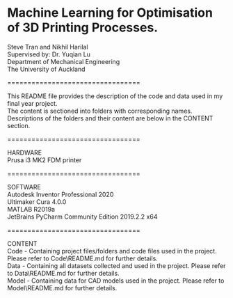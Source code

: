 # Machine Learning for Optimisation of 3D Printing Processes.

Steve Tran and Nikhil Harilal  
Supervised by: Dr. Yuqian Lu  
Department of Mechanical Engineering  
The University of Auckland

=================================

This README file provides the description of the code and data used in my final year project.  
The content is sectioned into folders with corresponding names. Descriptions of the folders and their content are
below in the CONTENT section.

=================================

HARDWARE  
Prusa i3 MK2 FDM printer

=================================

SOFTWARE  
Autodesk Inventor Professional 2020  
Ultimaker Cura 4.0.0  
MATLAB R2019a  
JetBrains PyCharm Community Edition 2019.2.2 x64

=================================

CONTENT  
Code - Containing project files/folders and code files used in the project. Please refer to Code\README.md for further details.  
Data - Containing all datasets collected and used in the project. Please refer to Data\README.md for further details.  
Model - Containing data for CAD models used in the project. Please refer to Model\README.md for further details.
